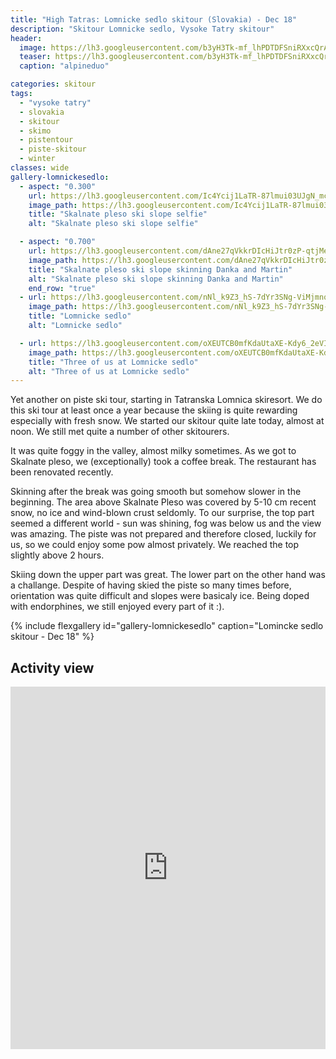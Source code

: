 ```yaml
---
title: "High Tatras: Lomnicke sedlo skitour (Slovakia) - Dec 18"
description: "Skitour Lomnicke sedlo, Vysoke Tatry skitour"
header:
  image: https://lh3.googleusercontent.com/b3yH3Tk-mf_lhPDTDFSniRXxcQrAkkV279gjQiIR2ATTaaw8i68FHvm0jf_-P0S4yaa2voIe9BbzL2WFwbSKKe25lA7qd_M9Cs29FHJDei7ipDfwaAL-HVGSv8Uq-OnXEGVybiDhmtatc2RhXLaTrdBQBn9MQ_237RqX8Pl6Woqt0Fntj6oS5cyXxycH74chr7k-Xw1te1hFugRgtlCcIglmpjJiZO7sxS0SEwDMnkhbxDxscYAN1m-wxc8ChqfU1dxnLevVZnE45kCszv2E4W4M3Zgd1O3d5Vo6CkK7DH4-tHvbuDW9kPA_7y1Mtg96bdXWDVL8-2_mwrhBoIPCAGzZYpe00d0_ml29Yi6KFfzmBhTy46P75-uFx1DRWEzL9rf409XQ81m_Ja86Od8BZ5aT1-La3xAtYMj99dkDLw9lrazH2HVbpxkdOAptGnD62sOMsFbjgiLPyeShXPZRsSzyrLc3bwKxmORiuSUMR3egwVFfd1C6YkZmeyY1jF63V30_srabjZUShe7A4FaejWYgzDrAGMEocpfri9KUXdNZ1l4buY4fVs_RYAfI24qF6NMRuuIa6mQDtIEep-NRzbdl2ZSKl0NL-U28P2FZbqx1qIC8L5PCj-6h2EUh84kgfEmDzO-vWjO073OypW0GvK9B9WV4otUN0Ex2Bzv9nUNdO_E3Mc4fROeom2hWNu_8fZbAWlSPnBPhbk3-TxU=w2056-h1542-no
  teaser: https://lh3.googleusercontent.com/b3yH3Tk-mf_lhPDTDFSniRXxcQrAkkV279gjQiIR2ATTaaw8i68FHvm0jf_-P0S4yaa2voIe9BbzL2WFwbSKKe25lA7qd_M9Cs29FHJDei7ipDfwaAL-HVGSv8Uq-OnXEGVybiDhmtatc2RhXLaTrdBQBn9MQ_237RqX8Pl6Woqt0Fntj6oS5cyXxycH74chr7k-Xw1te1hFugRgtlCcIglmpjJiZO7sxS0SEwDMnkhbxDxscYAN1m-wxc8ChqfU1dxnLevVZnE45kCszv2E4W4M3Zgd1O3d5Vo6CkK7DH4-tHvbuDW9kPA_7y1Mtg96bdXWDVL8-2_mwrhBoIPCAGzZYpe00d0_ml29Yi6KFfzmBhTy46P75-uFx1DRWEzL9rf409XQ81m_Ja86Od8BZ5aT1-La3xAtYMj99dkDLw9lrazH2HVbpxkdOAptGnD62sOMsFbjgiLPyeShXPZRsSzyrLc3bwKxmORiuSUMR3egwVFfd1C6YkZmeyY1jF63V30_srabjZUShe7A4FaejWYgzDrAGMEocpfri9KUXdNZ1l4buY4fVs_RYAfI24qF6NMRuuIa6mQDtIEep-NRzbdl2ZSKl0NL-U28P2FZbqx1qIC8L5PCj-6h2EUh84kgfEmDzO-vWjO073OypW0GvK9B9WV4otUN0Ex2Bzv9nUNdO_E3Mc4fROeom2hWNu_8fZbAWlSPnBPhbk3-TxU=w2056-h1542-no
  caption: "alpineduo"

categories: skitour
tags:
  - "vysoke tatry"
  - slovakia
  - skitour
  - skimo
  - pistentour
  - piste-skitour
  - winter
classes: wide
gallery-lomnickesedlo:
  - aspect: "0.300"
    url: https://lh3.googleusercontent.com/Ic4Ycij1LaTR-87lmui03UJgN_mcYPeH31WL2dnOtOXm9Ibed9iT_2zG8FIQdpQF2SGidPy4F4pCbHeZbDxy7PI_REcsP8thd9k2V_hiPL6OztCfqRy3Hplbt6BXYba6j7KYU0oev-dhwYU6ReJOVzoHzD_oRakkRCwkKbUYIvID8fNMGACTJVaM7yQJrZyfkb60a8Y2AqRbkPwzM5KI3XVTgVHdQy3ksuxFst2NnVMbPPnVXpVk19hHvfWCBWT5o04TaNTD-ZnIpB9ivFtH7pTCCdrOjmwymZcGZTVkwmVCCF5Pmta8uii6n9mEkS8fULo0qOL7rrQtb40LbOQKjSb3iNFFUtTtHxPTVi-dTjrF4e0KLOgxDOpqDeGG6G4QrL7ooYIw1qjEy7HdAqQ0SdBik-0S7WYjPu8EM8avySaqtdeXTtFV563SctLHG81fcZpKKVzdmck5txC3bCGQ9DfvRKbSXfu0kvW1pNpzkntocTMmWxJLM5juiUbuGWY880sEURKlAFGy8XxRjYIoMxRlfc0xd48yshpjQ4fyEnpr_4jZyyOlAJ3jppTs3inuCTFwinfpS1i3EmWd9HaVTHGWLq0jk626tSOLN5SZmYMEPFcR4inCfJRIVXfOr3mYTW6WtTVyoG_NgyKmkp9iDQd0p8jkpn3gyjdJLZa6w15Qh4j5du_SWCo6d9-Obo9qJsXPLuo1S35D5nZeYj_dvIdWWQ=w1158-h1542-no
    image_path: https://lh3.googleusercontent.com/Ic4Ycij1LaTR-87lmui03UJgN_mcYPeH31WL2dnOtOXm9Ibed9iT_2zG8FIQdpQF2SGidPy4F4pCbHeZbDxy7PI_REcsP8thd9k2V_hiPL6OztCfqRy3Hplbt6BXYba6j7KYU0oev-dhwYU6ReJOVzoHzD_oRakkRCwkKbUYIvID8fNMGACTJVaM7yQJrZyfkb60a8Y2AqRbkPwzM5KI3XVTgVHdQy3ksuxFst2NnVMbPPnVXpVk19hHvfWCBWT5o04TaNTD-ZnIpB9ivFtH7pTCCdrOjmwymZcGZTVkwmVCCF5Pmta8uii6n9mEkS8fULo0qOL7rrQtb40LbOQKjSb3iNFFUtTtHxPTVi-dTjrF4e0KLOgxDOpqDeGG6G4QrL7ooYIw1qjEy7HdAqQ0SdBik-0S7WYjPu8EM8avySaqtdeXTtFV563SctLHG81fcZpKKVzdmck5txC3bCGQ9DfvRKbSXfu0kvW1pNpzkntocTMmWxJLM5juiUbuGWY880sEURKlAFGy8XxRjYIoMxRlfc0xd48yshpjQ4fyEnpr_4jZyyOlAJ3jppTs3inuCTFwinfpS1i3EmWd9HaVTHGWLq0jk626tSOLN5SZmYMEPFcR4inCfJRIVXfOr3mYTW6WtTVyoG_NgyKmkp9iDQd0p8jkpn3gyjdJLZa6w15Qh4j5du_SWCo6d9-Obo9qJsXPLuo1S35D5nZeYj_dvIdWWQ=w300-h400-no
    title: "Skalnate pleso ski slope selfie"
    alt: "Skalnate pleso ski slope selfie"

  - aspect: "0.700"
    url: https://lh3.googleusercontent.com/dAne27qVkkrDIcHiJtr0zP-qtjMesRnRoFLCGtaklakShbyskETAc8hjUiqDpz6ox-uTpt3IHkxFRdHn_6rlzOHIZQUVOuBD6UuE2L3Jo4T4I5AkMIQ4Fw6rXSGa1J9ajce79nTaRF0B0tNc9lura2kMRsl3eh04HzZZePSky0i1hJgZd9pLaimRcPRnm49MTyur7zo8CWLClHNd8OQ_Czv2sz7vyq5y_qqXWcydI6UgJje-1dP94G-TPYk_4O98OVKd_7UguDtBIQp-dsmBpy4IzwrCp7atvHapBKC-69_OTHICSc0Hq1TSAurcLJ5Bl85mx7jOS4kIfS2ykvPxUjePzXp_FFKk0ilC4bSJ3z-B1DhxJFxeSGRC62tFQ0j0w9MrbH5bCpDStdoZtIrffTDxWYtztXVankSll_jLxJvqnOk6BRr6Zs_FWv7ngCsq04O7LuqZXN_YmLhCtCfOm2lgrym444WwdY96hEuUhfrPPLX3NWMjTICL4LdtV_jkDOtDm0rotmUO4rc_ANqMXc3CNcdv2asIvq3RbkgsPjR_h311_QlASDbfL-Wle0Lg8tH8b_I9_qBnGsW6cOgrOQzB2NcjDAVI-fptTOnSLeH-ux5X0_7BIEleuJjXAazzKPEkWAhaPxtpnmirTFM9Pvk9c1QcX-x9GgnJ4C0I9s2bvF-JxVRZdm5VYYQDgKkO1Zunonbw2oy0qU2E2cA=w2056-h1542-no
    image_path: https://lh3.googleusercontent.com/dAne27qVkkrDIcHiJtr0zP-qtjMesRnRoFLCGtaklakShbyskETAc8hjUiqDpz6ox-uTpt3IHkxFRdHn_6rlzOHIZQUVOuBD6UuE2L3Jo4T4I5AkMIQ4Fw6rXSGa1J9ajce79nTaRF0B0tNc9lura2kMRsl3eh04HzZZePSky0i1hJgZd9pLaimRcPRnm49MTyur7zo8CWLClHNd8OQ_Czv2sz7vyq5y_qqXWcydI6UgJje-1dP94G-TPYk_4O98OVKd_7UguDtBIQp-dsmBpy4IzwrCp7atvHapBKC-69_OTHICSc0Hq1TSAurcLJ5Bl85mx7jOS4kIfS2ykvPxUjePzXp_FFKk0ilC4bSJ3z-B1DhxJFxeSGRC62tFQ0j0w9MrbH5bCpDStdoZtIrffTDxWYtztXVankSll_jLxJvqnOk6BRr6Zs_FWv7ngCsq04O7LuqZXN_YmLhCtCfOm2lgrym444WwdY96hEuUhfrPPLX3NWMjTICL4LdtV_jkDOtDm0rotmUO4rc_ANqMXc3CNcdv2asIvq3RbkgsPjR_h311_QlASDbfL-Wle0Lg8tH8b_I9_qBnGsW6cOgrOQzB2NcjDAVI-fptTOnSLeH-ux5X0_7BIEleuJjXAazzKPEkWAhaPxtpnmirTFM9Pvk9c1QcX-x9GgnJ4C0I9s2bvF-JxVRZdm5VYYQDgKkO1Zunonbw2oy0qU2E2cA=w400-h300-no
    title: "Skalnate pleso ski slope skinning Danka and Martin"
    alt: "Skalnate pleso ski slope skinning Danka and Martin"
    end_row: "true"
  - url: https://lh3.googleusercontent.com/nNl_k9Z3_hS-7dYr3SNg-ViMjmnqX51ms8t2rZYGRbZLkXlbZxrNjvqZ8WLC1-vV9IbVYAzBQOzXY513_pRpJwkHSnrE0h30KuVVmXjT_RMAFt0pCpTDnLG9lErOyXvtckTS6nEPbudNzY01VhkJQuuJXBWwEaLwhDa4vpMK94Xl-uRkocHVelXoHFa8i3itTDC098zrl68VFDO8FDMeRhHsooA9R6tCc1l8JpSFj1bS2bSjLCdGym8TtK7JCn5mhdSwHV53YIMaPVfAxqAfuwr6E8qMITmaHkdTlBWm73PUVJTO2rDb-sId6y75SCdXR3PJdjD8C3bJomRsr8712LU6_wD9yJhzOzArf-NqW5d36pUkviQRCKnX8gkn6Ny47QkerWP_FSf1SV-HQiH_TYGz6ZgTOvamPcAlVye9tW5qr5jRq79b07eFtG8VVhoajhYYO8lZFTqYem60A09s0Y3iGC7qcjcIYo8lUet1UVID3VAcowNdFN8mvkVuKc4XiEX9einkHPc2_hm9B6mu4PPUngaBJf1zKHNYQvQArSeBhRuEH3Wda8AKFy6tpkliWpx34FYIDnzPsfF3pyj8wZ26N2SWpKNRi-No3PuvOWRXaKaSdYyMtSVN6_EJL6YB36P2wFojxmBHsjLebJ-mJ-lGSKsaxAErIN08zP9AIFr7apB_8P8YrNeE4r_X0hpQLBfXuGpWQc-N9jJ7d_I=w1158-h1542-no
    image_path: https://lh3.googleusercontent.com/nNl_k9Z3_hS-7dYr3SNg-ViMjmnqX51ms8t2rZYGRbZLkXlbZxrNjvqZ8WLC1-vV9IbVYAzBQOzXY513_pRpJwkHSnrE0h30KuVVmXjT_RMAFt0pCpTDnLG9lErOyXvtckTS6nEPbudNzY01VhkJQuuJXBWwEaLwhDa4vpMK94Xl-uRkocHVelXoHFa8i3itTDC098zrl68VFDO8FDMeRhHsooA9R6tCc1l8JpSFj1bS2bSjLCdGym8TtK7JCn5mhdSwHV53YIMaPVfAxqAfuwr6E8qMITmaHkdTlBWm73PUVJTO2rDb-sId6y75SCdXR3PJdjD8C3bJomRsr8712LU6_wD9yJhzOzArf-NqW5d36pUkviQRCKnX8gkn6Ny47QkerWP_FSf1SV-HQiH_TYGz6ZgTOvamPcAlVye9tW5qr5jRq79b07eFtG8VVhoajhYYO8lZFTqYem60A09s0Y3iGC7qcjcIYo8lUet1UVID3VAcowNdFN8mvkVuKc4XiEX9einkHPc2_hm9B6mu4PPUngaBJf1zKHNYQvQArSeBhRuEH3Wda8AKFy6tpkliWpx34FYIDnzPsfF3pyj8wZ26N2SWpKNRi-No3PuvOWRXaKaSdYyMtSVN6_EJL6YB36P2wFojxmBHsjLebJ-mJ-lGSKsaxAErIN08zP9AIFr7apB_8P8YrNeE4r_X0hpQLBfXuGpWQc-N9jJ7d_I=w300-h400-no
    title: "Lomnicke sedlo"
    alt: "Lomnicke sedlo"

  - url: https://lh3.googleusercontent.com/oXEUTCB0mfKdaUtaXE-Kdy6_2eVI7vOl6iJg9Q9ExTZyVj0nXjnDhIjiMEZAAYbrSOQia3-uTZsbMfcV7tVgALJTK5JCl3Y4SKfgUnjWMG_F2Ud6aKe-6DGFil5tHANMUVon82zZnLd3z0VFNAktXLB4kWQ2Gys9ofWwCIZ-Af85dfy-f2S-MuI07vH3ml4p_0sb4gFS1veh6vQVWVsXmK_SRMK85UOBUR4qIq3Mtt5G_qpuSOWUlI9lvZqVapn_iMBhdRCUUv6VtbUm9ek8y5sMiZrP5NlOjozCtNPZOgIN6NmCkemKt4gZXWQ-Oka3zyo-tTsAIFPj0PyOIi4zIeGV_eEOH3BOM70mqvHeY0GoR0oDaS8ZcZ2Ov9orzjkontCyBP0fqsG5t9rHtk7wMIlvAjS9N7VTWYIas5-Aqtj8xafup3xB62WHAqr2Pk3zmNWYxMeTXI5QKnlMc4k1Fwk8YwWLPGXPnn52CYs41VTYuevfLdtIRqFwXm3eMYIX8omDHlcN4odXoRJagPK9N147KDl6r7YuGZaX5jME_NFFV14klHtLHqJWWlXiU_2ehYP9P0c4ZCzSKLl9aR7vPiNUGgBC6wqaZfNTEmug9L7__SetXPwVD0QnbJ2n4MphitQOzLPlBKL6CydN1FYZY_gFReNtWFrUbReotvAM6nVshEgd1BnJPSoXOLbX5Xl6bDwCc2Pr3AVHRtA1sA=w2054-h1542-no
    image_path: https://lh3.googleusercontent.com/oXEUTCB0mfKdaUtaXE-Kdy6_2eVI7vOl6iJg9Q9ExTZyVj0nXjnDhIjiMEZAAYbrSOQia3-uTZsbMfcV7tVgALJTK5JCl3Y4SKfgUnjWMG_F2Ud6aKe-6DGFil5tHANMUVon82zZnLd3z0VFNAktXLB4kWQ2Gys9ofWwCIZ-Af85dfy-f2S-MuI07vH3ml4p_0sb4gFS1veh6vQVWVsXmK_SRMK85UOBUR4qIq3Mtt5G_qpuSOWUlI9lvZqVapn_iMBhdRCUUv6VtbUm9ek8y5sMiZrP5NlOjozCtNPZOgIN6NmCkemKt4gZXWQ-Oka3zyo-tTsAIFPj0PyOIi4zIeGV_eEOH3BOM70mqvHeY0GoR0oDaS8ZcZ2Ov9orzjkontCyBP0fqsG5t9rHtk7wMIlvAjS9N7VTWYIas5-Aqtj8xafup3xB62WHAqr2Pk3zmNWYxMeTXI5QKnlMc4k1Fwk8YwWLPGXPnn52CYs41VTYuevfLdtIRqFwXm3eMYIX8omDHlcN4odXoRJagPK9N147KDl6r7YuGZaX5jME_NFFV14klHtLHqJWWlXiU_2ehYP9P0c4ZCzSKLl9aR7vPiNUGgBC6wqaZfNTEmug9L7__SetXPwVD0QnbJ2n4MphitQOzLPlBKL6CydN1FYZY_gFReNtWFrUbReotvAM6nVshEgd1BnJPSoXOLbX5Xl6bDwCc2Pr3AVHRtA1sA=w400-h300-no
    title: "Three of us at Lomnicke sedlo"
    alt: "Three of us at Lomnicke sedlo"
---
```

Yet another on piste ski tour, starting in Tatranska Lomnica skiresort. We do this ski tour at least once a year because the skiing is quite rewarding especially with fresh snow. We started our skitour quite late today, almost at noon. We still met quite a number of other skitourers. 

It was quite foggy in the valley, almost milky sometimes. As we got to Skalnate pleso, we (exceptionally) took a coffee break. The restaurant has been renovated recently. 

Skinning after the break was going smooth but somehow slower in the beginning. The area above Skalnate Pleso was covered by 5-10 cm recent snow, no ice and wind-blown crust seldomly. To our surprise, the top part seemed a different world - sun was shining, fog was below us and the view was amazing. The piste was not prepared and therefore closed, luckily for us, so we could enjoy some pow almost privately. We reached the top slightly above 2 hours. 

Skiing down the upper part was great. The lower part on the other hand was a challange. Despite of having skied the piste so many times before, orientation was quite difficult and slopes were basicaly ice. Being doped with endorphines, we still enjoyed every part of it :). 

{% include flexgallery id="gallery-lomnickesedlo" caption="Lomincke sedlo skitour - Dec 18" %}

## Activity view

<iframe src="https://www.komoot.com/tour/53786693/embed?profile=1" width="100%" height="580" frameborder="0" scrolling="no"></iframe>
